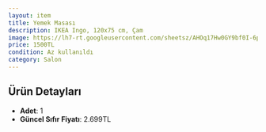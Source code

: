 ```yaml
---
layout: item
title: Yemek Masası
description: IKEA Ingo, 120x75 cm, Çam
image: https://lh7-rt.googleusercontent.com/sheetsz/AHOq17Hw0GY9bf0I-6pc8RetsXZjKKY2YKqx_0F6-Wia79y-igzVk_52zpQx13RGwoKGKMw0JDlVr8-iH1uTIjeyGaHzNfCC68Yxrzs46aQqEGhOLY8kj_vSlRdgrDy8YC5o5prw4PvIdQ=w132-h20?key=2U9y3bet6twSOujF3SfoMA
price: 1500TL
condition: Az kullanıldı
category: Salon
---
```


## Ürün Detayları
- **Adet**: 1
- **Güncel Sıfır Fiyatı**: 2.699TL

